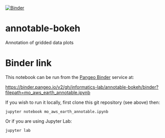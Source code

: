[![Binder](https://binder.pangeo.io/badge_logo.svg)](https://binder.pangeo.io/v2/gh/informatics-lab/annotable-bokeh/binder?filepath=mo_aws_earth_annotable.ipynb)

# annotable-bokeh
Annotation of gridded data plots

# Binder link
This notebook can be run from the [Pangeo Binder](https://binder.pangeo.io/) service at:

https://binder.pangeo.io/v2/gh/informatics-lab/annotable-bokeh/binder?filepath=mo_aws_earth_annotable.ipynb

If you wish to run it locally, first clone this git repository (see above) then:

```jupyter notebook mo_aws_earth_annotable.ipynb```

Or if you are using Jupyter Lab:

```jupyter lab```
